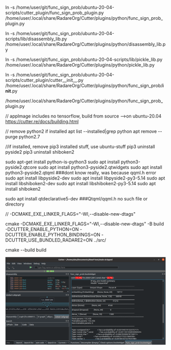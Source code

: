 ln -s /home/user/git/func_sign_prob/ubuntu-20-04-scripts/cutter_plugin/func_sign_prob_plugin.py  /home/user/.local/share/RadareOrg/Cutter/plugins/python/func_sign_prob_plugin.py


ln -s /home/user/git/func_sign_prob/ubuntu-20-04-scripts/lib/disassembly_lib.py /home/user/.local/share/RadareOrg/Cutter/plugins/python/disassembly_lib.py


ln -s /home/user/git/func_sign_prob/ubuntu-20-04-scripts/lib/pickle_lib.py /home/user/.local/share/RadareOrg/Cutter/plugins/python/pickle_lib.py


ln -s /home/user/git/func_sign_prob/ubuntu-20-04-scripts/cutter_plugin/cutter__init__.py /home/user/.local/share/RadareOrg/Cutter/plugins/python/func_sign_prob/__init__.py

/home/user/.local/share/RadareOrg/Cutter/plugins/python/func_sign_prob_plugin.py


// appImage includes no tensorflow, build from source
-->on ubuntu-20.04   https://cutter.re/docs/building.html

// remove python2 if installed
apt list --installed|grep python
apt remove --purge python2.7

//if installed, remove pip3 installed stuff, use ubuntu-stuff
pip3 uninstall pyside2
pip3 uninstall shiboken2


sudo apt-get install python-is-python3
sudo apt install python3-pyside2.qtcore
sudo apt install python3-pyside2.qtwidgets
sudo apt install python3-pyside2.qtqml    ###dont know really, was because qqml.h error
sudo apt install libpyside2-dev
sudo apt install libpyside2-py3-5.14
sudo apt install libshiboken2-dev
sudo apt install libshiboken2-py3-5.14
sudo apt install shiboken2

sudo apt install qtdeclarative5-dev    ###Qtqml/qqml.h no such file or directory

// -DCMAKE_EXE_LINKER_FLAGS="-Wl,--disable-new-dtags"

cmake -DCMAKE_EXE_LINKER_FLAGS="-Wl,--disable-new-dtags" -B build -DCUTTER_ENABLE_PYTHON=ON -DCUTTER_ENABLE_PYTHON_BINDINGS=ON -DCUTTER_USE_BUNDLED_RADARE2=ON  ../src/

cmake --build build



![cutter_plugin](../pictures/cutter_plugin/cutter_func_sign_prob_plugin.png)